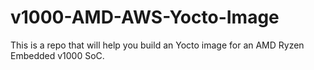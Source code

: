 # v1000-AMD-AWS-Yocto-Image
This is a repo that will help you build an Yocto image for an AMD Ryzen Embedded v1000 SoC.

